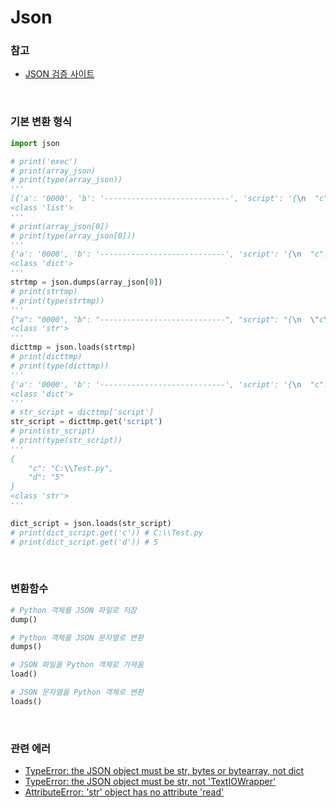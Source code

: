 Json
===

### 참고
* [JSON 검증 사이트](../../etc/README.md#json-검증-체크-사이트)

<br>

### 기본 변환 형식
```py
import json

# print('exec')
# print(array_json)
# print(type(array_json))
'''
[{'a': '0000', 'b': '----------------------------', 'script': '{\n  "c": "C:\\\\Test.py",\n  "d": "5"\n}'}]
<class 'list'>
'''
# print(array_json[0])
# print(type(array_json[0]))
'''
{'a': '0000', 'b': '----------------------------', 'script': '{\n  "c": "",\n  "d": "5"\n}'}
<class 'dict'>
'''
strtmp = json.dumps(array_json[0])
# print(strtmp)
# print(type(strtmp))
'''
{"a": "0000", "b": "----------------------------", "script": "{\n  \"c\": \"C:\\\\Test.py\",\n  \"d\": \"5\"\n}"}
<class 'str'>
'''
dicttmp = json.loads(strtmp)
# print(dicttmp)
# print(type(dicttmp))
'''
{'a': '0000', 'b': '----------------------------', 'script': '{\n  "c": "C:\\\\Test.py",\n  "d": "5"\n}'}
<class 'dict'>
'''
# str_script = dicttmp['script']
str_script = dicttmp.get('script')
# print(str_script)
# print(type(str_script))
'''
{
    "c": "C:\\Test.py",
    "d": "5"
}
<class 'str'>
'''

dict_script = json.loads(str_script)
# print(dict_script.get('c')) # C:\\Test.py
# print(dict_script.get('d')) # 5
```

<br>

### 변환함수
```py
# Python 객체를 JSON 파일로 저장
dump()

# Python 객체를 JSON 문자열로 변환
dumps()

# JSON 파일을 Python 객체로 가져옴
load()

# JSON 문자열을 Python 객체로 변환
loads()
```

<br>

### 관련 에러
* [TypeError: the JSON object must be str, bytes or bytearray, not dict](../error/type.md#the-json-object-must-be-str-bytes-or-bytearray-not-dict)
* [TypeError: the JSON object must be str, not 'TextIOWrapper'](../error/type.md#the-json-object-must-be-str-not-textiowrapper)
* [AttributeError: 'str' object has no attribute 'read'](../error/attribute.md#str-object-has-no-attribute-read)

<br>
